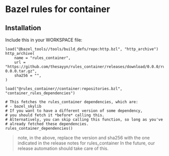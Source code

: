 # Bazel rules for container

## Installation

Include this in your WORKSPACE file:

```starlark
load("@bazel_tools//tools/build_defs/repo:http.bzl", "http_archive")
http_archive(
    name = "rules_container",
    url = "https://github.com/thesayyn/rules_container/releases/download/0.0.0/rules_container-0.0.0.tar.gz",
    sha256 = "",
)

load("@rules_container//container:repositories.bzl", "container_rules_dependencies")

# This fetches the rules_container dependencies, which are:
# - bazel_skylib
# If you want to have a different version of some dependency,
# you should fetch it *before* calling this.
# Alternatively, you can skip calling this function, so long as you've
# already fetched these dependencies.
rules_container_dependencies()
```

> note, in the above, replace the version and sha256 with the one indicated
> in the release notes for rules_container
> In the future, our release automation should take care of this.
